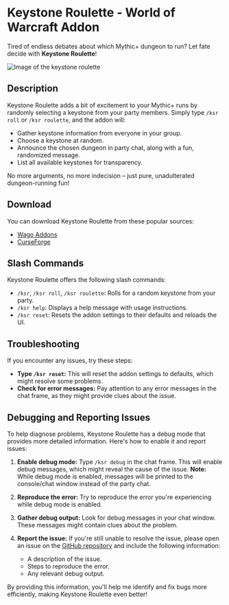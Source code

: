 # Keystone Roulette - World of Warcraft Addon

Tired of endless debates about which Mythic+ dungeon to run? Let fate decide with **Keystone Roulette**!

![Image of the keystone roulette](https://cdn.pinta.land/ksr/ksr.png)

## Description

Keystone Roulette adds a bit of excitement to your Mythic+ runs by randomly selecting a keystone from your party members. Simply type `/ksr roll` or `/ksr roulette`, and the addon will:

* Gather keystone information from everyone in your group.
* Choose a keystone at random.
* Announce the chosen dungeon in party chat, along with a fun, randomized message.
* List all available keystones for transparency.

No more arguments, no more indecision – just pure, unadulterated dungeon-running fun!

## Download

You can download Keystone Roulette from these popular sources:

* [Wago Addons](https://addons.wago.io/addons/keystone-roulette)
* [CurseForge](https://www.curseforge.com/wow/addons/keystone-roulette) 

## Slash Commands

Keystone Roulette offers the following slash commands:

* `/ksr`, `/ksr roll`, `/ksr roulette`:  Rolls for a random keystone from your party.
* `/ksr help`: Displays a help message with usage instructions.
* `/ksr reset`: Resets the addon settings to their defaults and reloads the UI.

## Troubleshooting

If you encounter any issues, try these steps:

* **Type `/ksr reset`:** This will reset the addon settings to defaults, which might resolve some problems.
* **Check for error messages:** Pay attention to any error messages in the chat frame, as they might provide clues about the issue.

## Debugging and Reporting Issues

To help diagnose problems, Keystone Roulette has a debug mode that provides more detailed information. Here's how to enable it and report issues:

1. **Enable debug mode:** Type `/ksr debug` in the chat frame. This will enable debug messages, which might reveal the cause of the issue. **Note:** While debug mode is enabled, messages will be printed to the console/chat window instead of the party chat.

2. **Reproduce the error:** Try to reproduce the error you're experiencing while debug mode is enabled.

3. **Gather debug output:** Look for debug messages in your chat window. These messages might contain clues about the problem.

4. **Report the issue:** If you're still unable to resolve the issue, please open an issue on the [GitHub repository](https://github.com/Pinta365/keystone-roulette/issues) and include the following information:
    * A description of the issue.
    * Steps to reproduce the error.
    * Any relevant debug output.

By providing this information, you'll help me identify and fix bugs more efficiently, making Keystone Roulette even better!